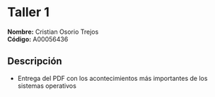 # Taller 1

**Nombre:** Cristian Osorio Trejos  
**Código:** A00056436

## Descripción
* Entrega del PDF con los acontecimientos más importantes de los sistemas operativos
